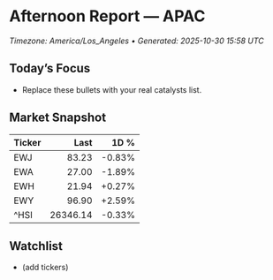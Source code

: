 # Afternoon Report — APAC
_Timezone: America/Los_Angeles • Generated: 2025-10-30 15:58 UTC_

## Today’s Focus
- Replace these bullets with your real catalysts list.

## Market Snapshot
| Ticker | Last | 1D % |
|---|---:|---:|
| EWJ | 83.23 | -0.83% |
| EWA | 27.00 | -1.89% |
| EWH | 21.94 | +0.27% |
| EWY | 96.90 | +2.59% |
| ^HSI | 26346.14 | -0.33% |

## Watchlist
- (add tickers)
